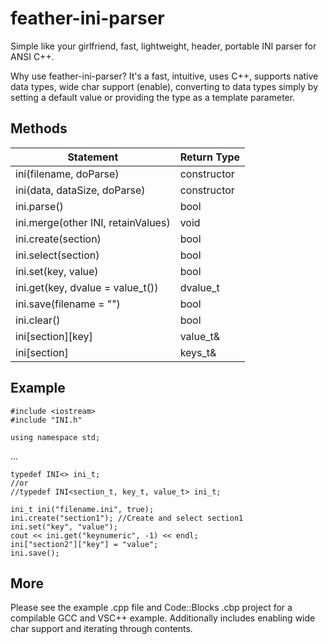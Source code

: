 feather-ini-parser
==================

Simple like your girlfriend, fast, lightweight, header, portable INI parser for ANSI C++.

Why use feather-ini-parser? It's a fast, intuitive, uses C++, supports native data types, wide char support (enable), converting to data types simply by setting a default value or providing the type as a template parameter.

## Methods

Statement     | Return Type
------------- | -------------
ini(filename, doParse)|constructor
ini(data, dataSize, doParse)|constructor
ini.parse()|bool
ini.merge(other INI, retainValues)|void
ini.create(section)|bool
ini.select(section)|bool
ini.set(key, value)|bool
ini.get(key, dvalue = value_t())|dvalue_t
ini.save(filename = "")|bool
ini.clear()|bool
ini[section][key]|value_t&
ini[section]|keys_t&

## Example
```
#include <iostream>
#include "INI.h"

using namespace std;
```
...
```
typedef INI<> ini_t;
//or
//typedef INI<section_t, key_t, value_t> ini_t;

ini_t ini("filename.ini", true);
ini.create("section1"); //Create and select section1
ini.set("key", "value");
cout << ini.get("keynumeric", -1) << endl;
ini["section2"]["key"] = "value";
ini.save();
```

## More
Please see the example .cpp file and Code::Blocks .cbp project for a compilable GCC and VSC++ example. Additionally includes enabling wide char support and iterating through contents.
